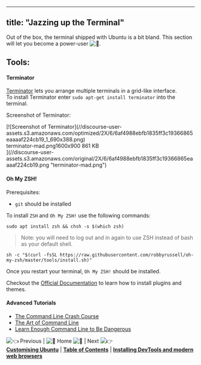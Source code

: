 
---
title: "Jazzing up the Terminal"
---

Out of the box, the terminal shipped with Ubuntu is a bit bland. This section will let you become a power-user ![:muscle:](//forum.freecodecamp.com/images/emoji/emoji_one/muscle.png?v=2 ":muscle:").

## Tools:

#### Terminator

[Terminator](https://launchpad.net/terminator) lets you arrange multiple terminals in a grid-like interface.  
To install Terminator enter `sudo apt-get install terminator` into the terminal.

Screenshot of Terminator:

<div class="lightbox-wrapper">[![Screenshot of Terminator](//discourse-user-assets.s3.amazonaws.com/optimized/2X/6/6af4988ebfb1835ff3c19366865eaaaaf224cb19_1_690x388.png)

<div class="meta"><span class="filename">terminator-mad.png</span><span class="informations">1600x900 861 KB</span><span class="expand"></span></div>](//discourse-user-assets.s3.amazonaws.com/original/2X/6/6af4988ebfb1835ff3c19366865eaaaaf224cb19.png "terminator-mad.png") </div>

#### Oh My ZSH!

Prerequisites:  
- `git` should be installed

To install `ZSH` and `Oh My ZSH!` use the following commands:

    sudo apt install zsh && chsh -s $(which zsh)

> Note: you will need to log out and in again to use ZSH instead of bash as your default shell.

    sh -c "$(curl -fsSL https://raw.githubusercontent.com/robbyrussell/oh-my-zsh/master/tools/install.sh)"

Once you restart your terminal, `Oh My ZSH!` should be installed.

Checkout the [Official Documentation](https://github.com/robbyrussell/oh-my-zsh/wiki) to learn how to install plugins and themes.

#### Advanced Tutorials

*   [The Command Line Crash Course](http://cli.learncodethehardway.org/book/)
*   [The Art of Command Line](https://github.com/jlevy/the-art-of-command-line)
*   [Learn Enough Command Line to Be Dangerous](https://www.learnenough.com/command-line-tutorial)

![:point_left:](//forum.freecodecamp.com/images/emoji/emoji_one/point_left.png?v=2 ":point_left:") Previous | ![:book:](//forum.freecodecamp.com/images/emoji/emoji_one/book.png?v=2 ":book:") Home ![:book:](//forum.freecodecamp.com/images/emoji/emoji_one/book.png?v=2 ":book:") | Next ![:point_right:](//forum.freecodecamp.com/images/emoji/emoji_one/point_right.png?v=2 ":point_right:")  
[**Customising Ubuntu**](//forum.freecodecamp.com/t/customizing-ubuntu/18382) | [**Table of Contents**](//forum.freecodecamp.com/t/setting-up-ubuntu-for-programming/18388) | [**Installing DevTools and modern web browsers**](//forum.freecodecamp.com/t/installing-devtools-and-modern-web-browsers/18385)
